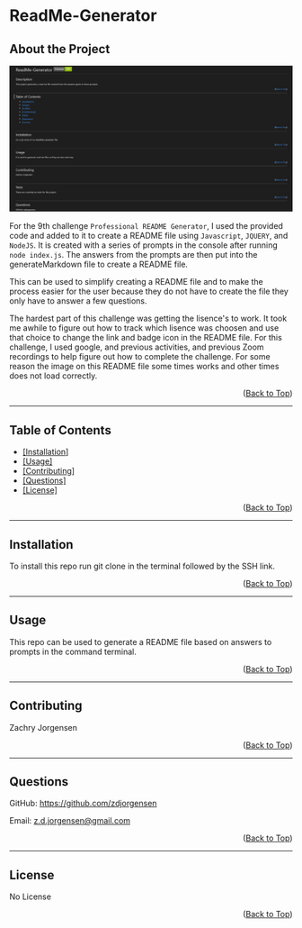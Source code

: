 <div id="top"></div>
  
  #  ReadMe-Generator 

  ## About the Project
  
  <img src="Develop/img/Readme-gen-screenshot.png">

  For the 9th challenge `Professional README Generator`, I used the provided code and added to it to create a README file using `Javascript`, `JQUERY`, and `NodeJS`. It is created with a series of prompts in the console after running `node index.js`. The answers from the prompts are then put into the generateMarkdown file to create a README file.

  This can be used to simplify creating a README file and to make the process easier for the user because they do not have to create the file they only have to answer a few questions.

  The hardest part of this challenge was getting the lisence's to work. It took me awhile to figure out how to track which lisence was choosen and use that choice to change the link and badge icon in the README file. For this challenge, I used google, and previous activities, and previous Zoom recordings to help figure out how to complete the challenge. For some reason the image on this README file some times works and other times does not load correctly.

  <p align="right">(<a href="#top">Back to Top</a>)</p>

  <hr>

  ## Table of Contents
   <ul>
    <li> <a href="#installation"> [Installation]</a> </li>
    <li> <a href="#usage"> [Usage]</a> </li>
    <li> <a href="#contributing"> [Contributing]</a> </li>
    <li> <a href="#questions"> [Questions]</a> </li>
    <li> <a href="#license"> [License]</a> </li>
   </ul>

   <p align="right">(<a href="#top">Back to Top</a>)</p>

  <hr>
  
  <div id="installation"></div>

  ## Installation 
  To install this repo run git clone in the terminal followed by the SSH link.

  <p align="right">(<a href="#top">Back to Top</a>)</p>

  <hr>

  <div id="usage"></div>

  ## Usage
  This repo can be used to generate a README file based on answers to prompts in the command terminal.

  <p align="right">(<a href="#top">Back to Top</a>)</p>

  <hr>

  <div id="contributing"></div>

  ## Contributing
  Zachry Jorgensen

  <p align="right">(<a href="#top">Back to Top</a>)</p>

  <hr>

  <div id="questions"></div>

  ## Questions
  GitHub: https://github.com/zdjorgensen
  
  Email: z.d.jorgensen@gmail.com

  <p align="right">(<a href="#top">Back to Top</a>)</p>

  <hr>

  <div id="license"></div>

  ## License
  No License

  <p align="right">(<a href="#top">Back to Top</a>)</p>
  